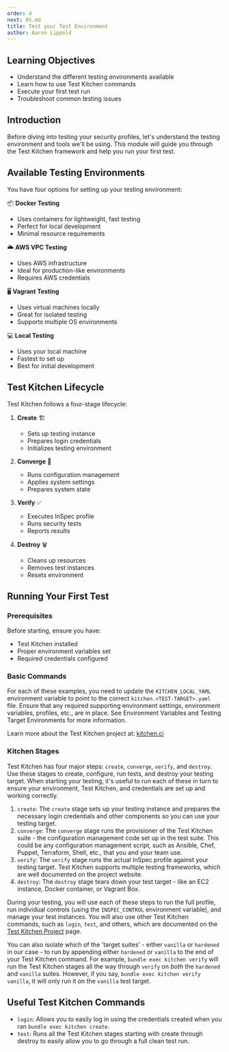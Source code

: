 ```yaml
---
order: 4
next: 05.md
title: Test your Test Environment
author: Aaron Lippold
---
```


## Learning Objectives

- Understand the different testing environments available
- Learn how to use Test Kitchen commands
- Execute your first test run
- Troubleshoot common testing issues

## Introduction

Before diving into testing your security profiles, let's understand the testing environment and tools we'll be using. This module will guide you through the Test Kitchen framework and help you run your first test.

## Available Testing Environments

You have four options for setting up your testing environment:

📦 **Docker Testing**

- Uses containers for lightweight, fast testing
- Perfect for local development
- Minimal resource requirements

🌥️ **AWS VPC Testing**

- Uses AWS infrastructure
- Ideal for production-like environments
- Requires AWS credentials

🖥️ **Vagrant Testing**

- Uses virtual machines locally
- Great for isolated testing
- Supports multiple OS environments

💻 **Local Testing**

- Uses your local machine
- Fastest to set up
- Best for initial development

## Test Kitchen Lifecycle

Test Kitchen follows a four-stage lifecycle:

1. **Create** 🏗️
   - Sets up testing instance
   - Prepares login credentials
   - Initializes testing environment

2. **Converge** 🔄
   - Runs configuration management
   - Applies system settings
   - Prepares system state

3. **Verify** ✅
   - Executes InSpec profile
   - Runs security tests
   - Reports results

4. **Destroy** 🗑️
   - Cleans up resources
   - Removes test instances
   - Resets environment

## Running Your First Test

### Prerequisites

Before starting, ensure you have:

- Test Kitchen installed
- Proper environment variables set
- Required credentials configured

### Basic Commands

For each of these examples, you need to update the `KITCHEN_LOCAL_YAML` environment variable to point to the correct `kitchen.<TEST-TARGET>.yaml` file. Ensure that any required supporting environment settings, environment variables, profiles, etc., are in place. See Environment Variables and Testing Target Environments for more information.

Learn more about the Test Kitchen project at: [kitchen.ci](https://kitchen.ci/ "Test Kitchen Project Homepage")

### Kitchen Stages

Test Kitchen has four major steps: `create`, `converge`, `verify`, and `destroy`. Use these stages to create, configure, run tests, and destroy your testing target. When starting your testing, it's useful to run each of these in turn to ensure your environment, Test Kitchen, and credentials are set up and working correctly.

1. `create`:
  The `create` stage sets up your testing instance and prepares the necessary login credentials and other components so you can use your testing target.
2. `converge`:
  The `converge` stage runs the provisioner of the Test Kitchen suite - the configuration management code set up in the test suite. This could be any configuration management script, such as Ansible, Chef, Puppet, Terraform, Shell, etc., that you and your team use.
3. `verify`:
  The `verify` stage runs the actual InSpec profile against your testing target. Test Kitchen supports multiple testing frameworks, which are well documented on the project website.
4. `destroy`:
  The `destroy` stage tears down your test target - like an EC2 instance, Docker container, or Vagrant Box.

During your testing, you will use each of these steps to run the full profile, run individual controls (using the `INSPEC_CONTROL` environment variable), and manage your test instances. You will also use other Test Kitchen commands, such as `login`, `test`, and others, which are documented on the [Test Kitchen Project](https://kitchen.ci "Test Kitchen Project Homepage") page.

You can also isolate which of the 'target suites' - either `vanilla` or `hardened` in our case - to run by appending either `hardened` or `vanilla` to the end of your Test Kitchen command. For example, `bundle exec kitchen verify` will run the Test Kitchen stages all the way through `verify` on _both_ the `hardened` and `vanilla` suites. However, if you say, `bundle exec kitchen verify vanilla`, it will only run it on the `vanilla` test target.

## Useful Test Kitchen Commands

- `login`: Allows you to easily log in using the credentials created when you ran `bundle exec kitchen create`.
- `test`: Runs all the Test Kitchen stages starting with create through destroy to easily allow you to go through a full clean test run.
